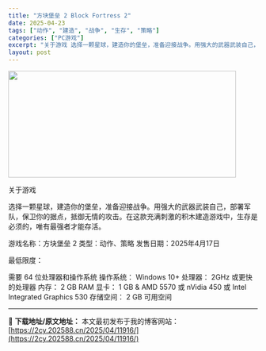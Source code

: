 ```yaml
---
title: "方块堡垒 2 Block Fortress 2"
date: 2025-04-23
tags: ["动作", "建造", "战争", "生存", "策略"]
categories: ["PC游戏"]
excerpt: "关于游戏 选择一颗星球，建造你的堡垒，准备迎接战争。用强大的武器武装自己，部署军队，保卫你的据点，抵御无情的攻击。在这款充满刺激的积木建造游戏中，生存是必须的，唯有最强者才能存活。 游戏名称：方块堡垒 2 类型：动作、策略 发售日期：2025年4月17日 最低限度： 需要 64 位处理器和操作系统 &hellip;"
layout: post
---
```


<img class="aligncenter size-full wp-image-11922" src="https://2cy.202588.cn/wp-content/uploads/2025/04/2025042310552930.webp" alt="" width="460" height="215" />

关于游戏

选择一颗星球，建造你的堡垒，准备迎接战争。用强大的武器武装自己，部署军队，保卫你的据点，抵御无情的攻击。在这款充满刺激的积木建造游戏中，生存是必须的，唯有最强者才能存活。

游戏名称：方块堡垒 2
类型：动作、策略
发售日期：2025年4月17日

最低限度：

需要 64 位处理器和操作系统
操作系统： Windows 10+
处理器： 2GHz 或更快的处理器
内存： 2 GB RAM
显卡： 1 GB &amp; AMD 5570 或 nVidia 450 或 Intel Integrated Graphics 530
存储空间： 2 GB 可用空间

---
📖 **下载地址/原文地址：** 本文最初发布于我的博客网站：[https://2cy.202588.cn/2025/04/11916/](https://2cy.202588.cn/2025/04/11916/)
